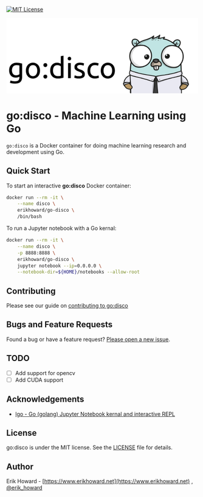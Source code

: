 [![MIT License](https://img.shields.io/github/license/mashape/apistatus.svg)](LICENSE.md)


![alt tag](godisco-logo.png)

# go:disco - Machine Learning using Go

`go:disco` is a Docker container for doing machine learning research and development using Go.

## Quick Start

To start an interactive **go:disco** Docker container:

```sh
docker run --rm -it \
    --name disco \
    erikhoward/go-disco \
    /bin/bash    
```

To run a Jupyter notebook with a Go kernal:
```sh
docker run --rm -it \
    --name disco \
    -p 8888:8888 \
    erikhoward/go-disco \
    jupyter notebook --ip=0.0.0.0 \
    --notebook-dir=${HOME}/notebooks --allow-root
```

## Contributing

Please see our guide on [contributing to go:disco](CONTRIBUTING.md)

## Bugs and Feature Requests

Found a bug or have a feature request? [Please open a new issue](https://github.com/erikhoward/go-disco/issues/new).

## TODO

- [ ] Add support for opencv
- [ ] Add CUDA support

## Acknowledgements

* [lgo - Go (golang) Jupyter Notebook kernal and interactive REPL](https://github.com/yunabe/lgo)

## License

go:disco is under the MIT license. See the [LICENSE](LICENSE.md) file for details.

## Author
Erik Howard - [https://www.erikhoward.net](https://www.erikhoward.net)
, [@erik_howard](http://twitter.com/erik_howard)